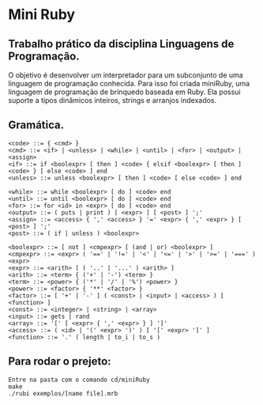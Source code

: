 
# Mini Ruby

## Trabalho prático da disciplina Linguagens de Programação.

O	 objetivo	 é	 desenvolver	 um	 interpretador	 para	 um subconjunto	 de	 uma	 linguagem	 de	 programação conhecida.	 Para	 isso	 foi	 criada	 miniRuby, uma	 linguagem	 de	 programação	 de	 brinquedo	 baseada	 em	 Ruby.	Ela	possui	suporte	a	tipos dinâmicos	inteiros,	strings	e	arranjos	indexados.

## Gramática.
```
<code> ::= { <cmd> }
<cmd> ::= <if> | <unless> | <while> | <until> | <for> | <output> | <assign>
<if> ::= if <boolexpr> [ then ] <code> { elsif <boolexpr> [ then ] <code> } [ else <code> ] end
<unless> ::= unless <boolexpr> [ then ] <code> [ else <code> ] end

<while> ::= while <boolexpr> [ do ] <code> end
<until> ::= until <boolexpr> [ do ] <code> end
<for> ::= for <id> in <expr> [ do ] <code> end
<output> ::= ( puts | print ) [ <expr> ] [ <post> ] ';'
<assign> ::= <access> { ',' <access> } '=' <expr> { ',' <expr> } [ <post> ] ';'
<post> ::= ( if | unless ) <boolexpr>

<boolexpr> ::= [ not ] <cmpexpr> [ (and | or) <boolexpr> ]
<cmpexpr> ::= <expr> ( '==' | '!=' | '<' | '<=' | '>' | '>=' | '===' ) <expr>
<expr> ::= <arith> [ ( '..' | '...' ) <arith> ]
<arith> ::= <term> { ('+' | '-') <term> }
<term> ::= <power> { ('*' | '/' | '%') <power> }
<power> ::= <factor> { '**' <factor> }
<factor> ::= [ '+' | '-' ] ( <const> | <input> | <access> ) [ <function> ]
<const> ::= <integer> | <string> | <array>
<input> ::= gets | rand
<array> ::= '[' [ <expr> { ',' <expr> } ] ']'
<access> ::= ( <id> | '(' <expr> ')' ) [ '[' <expr> ']' ]
<function> ::= '.' ( length | to_i | to_s )
```
	
## Para rodar o prejeto:
    Entre na pasta com o comando cd/miniRuby
    make
    ./rubi exemplos/[name file].mrb
